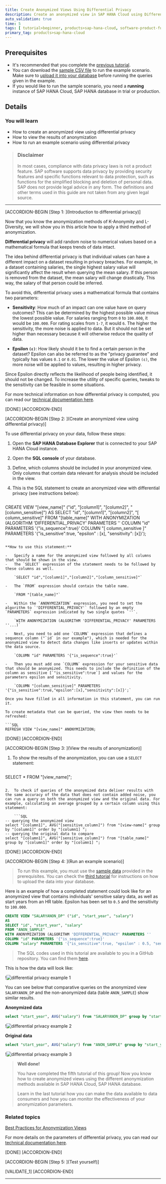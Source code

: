 ```yaml
---
title: Create Anonymized Views Using Differential Privacy
description: Create an anonymized view in SAP HANA Cloud using Differential Privacy to protect sensitive information.
auto_validation: true
time: 5
tags: [ tutorial>beginner, products>sap-hana-cloud, software-product-function>sap-hana-cloud\,-sap-hana-database]
primary_tag: products>sap-hana-cloud
---
```


## Prerequisites
- It's recommended that you complete the [previous tutorial](hana-cloud-data-anonymization-4).
- You can download the [sample CSV file](https://github.com/SAP-samples/hana-cloud-learning/raw/main/Group:%20Data%20Anonymization%20in%20SAP%20HANA%20Cloud/DataAnonymization_SampleData.zip) to run the example scenario. Make sure to [upload it into your database](hana-cloud-mission-trial-5) before running the queries given in the example.
- If you would like to run the sample scenario, you need a **running** instance of SAP HANA Cloud, SAP HANA database in trial or production.


## Details
### You will learn
- How to create an anonymized view using differential privacy
- How to view the results of anonymization
- How to run an example scenario using differential privacy


> ### **Disclaimer**
>
> In most cases, compliance with data privacy laws is not a product feature. SAP software supports data privacy by providing security features and specific functions relevant to data protection, such as functions for the simplified blocking and deletion of personal data. SAP does not provide legal advice in any form. The definitions and other terms used in this guide are not taken from any given legal source.

---

[ACCORDION-BEGIN [Step 1: ](Introduction to differential privacy)]

Now that you know the anonymization methods of K-Anonymity and L-Diversity, we will show you in this article how to apply a third method of anonymization.

**Differential privacy** will add random noise to numerical values based on a mathematical formula that keeps trends of data intact.

The idea behind differential privacy is that individual values can have a different impact on a dataset resulting in privacy breaches. For example, in a dataset containing salaries, the single highest salary value will significantly affect the result when querying the mean salary. If this person is removed from the dataset, the mean salary will change drastically. This way, the salary of that person could be inferred.

To avoid this, differential privacy uses a mathematical formula that contains two parameters:

-	**Sensitivity**: How much of an impact can one value have on query outcomes? This can be determined by the highest possible value minus the lowest possible value. For salaries ranging from `0` to `100.000`, it would be `100.000`. For rating scales from `1-7`, it would `6`. The higher the sensitivity, the more noise is applied to data. But it should not be set higher than necessary because it will otherwise reduce the quality of data.

-	**Epsilon `(ε)`**: How likely should it be to find a certain person in the dataset? Epsilon can also be referred to as the "privacy guarantee" and typically has values `0.1` or `0.01`. The lower the value of Epsilon `(ε)`, the more noise will be applied to values, resulting in higher privacy.

Since Epsilon directly reflects the likelihood of people being identified, it should not be changed. To increase the utility of specific queries, tweaks to the sensitivity can be feasible in some situations.

For more technical information on how differential privacy is computed, you can read our [technical documentation here](https://help.sap.com/viewer/1d2f0ecc83b34dbf9aa5d08a48be2377/LATEST/en-US/ace3f36bad754cc9bbfe2bf473fccf2f.html).



[DONE]
[ACCORDION-END]

[ACCORDION-BEGIN [Step 2: ](Create an anonymized view using differential privacy)]

To use differential privacy on your data, follow these steps:

1.	Open the **SAP HANA Database Explorer** that is connected to your SAP HANA Cloud instance.

2.	Open the **SQL console** of your database.

3.	Define, which columns should be included in your anonymized view. Only columns that contain data relevant for analysis should be included in the view.

4.	This is the SQL statement to create an anonymized view with differential privacy (see instructions below):
    ```SQL
CREATE VIEW "[view_name]" ("id", "[column1]", "[column2]", "[column_sensitive]")
AS
SELECT "id", "[column1]", "[column2]", "[ column_sensitive]"
FROM "[table_name]"
WITH ANONYMIZATION (ALGORITHM 'DIFFERENTIAL_PRIVACY' PARAMETERS ''
COLUMN "id" PARAMETERS '{"is_sequence":true}'
COLUMN "[ column_sensitive ]" PARAMETERS '{"is_sensitive":true, "epsilon" : [x], "sensitivity": [x]}');
```

**How to use this statement:**

-	Specify a name for the anonymized view followed by all columns that should be shown in the view.
-	The `SELECT` expression of the statement needs to be followed by these columns as well.

    `SELECT "id","[column1]","[column2]","[column_sensitive]"`

-	The `FROM` expression should contain the table name.

    `FROM "[table_name]"`

-	Within the `ANONYMIZATION` expression, you need to set the algorithm to `'DIFFERENTIAL_PRIVACY'` followed by an empty `PARAMETERS` expression indicated by two single quotes `''`.

    `WITH ANONYMIZATION (ALGORITHM 'DIFFERENTIAL_PRIVACY' PARAMETERS ''...)`

-	Next, you need to add one `COLUMN` expression that defines a sequence column ("`id` in our example"), which is needed for the anonymized view to detect data changes like inserts or updates within the data source.

    `COLUMN "id" PARAMETERS '{"is_sequence":true}'`

-	Then you must add one `COLUMN` expression for your sensitive data that should be anonymized. This needs to include the definition of the column as sensitive [`"is_sensitive":true`] and values for the parameters epsilon and sensitivity.

    `COLUMN "[column_sensitive]" PARAMETERS '{"is_sensitive":true,"epsilon":[x],"sensitivity":[x]}';`

Once you have filled in all information in this statement, you can run it.

To create metadata that can be queried, the view then needs to be refreshed:

```SQL
REFRESH VIEW "[view_name]" ANONYMIZATION;
```

[DONE]
[ACCORDION-END]


[ACCORDION-BEGIN [Step 3: ](View the results of anonymization)]


1.	To show the results of the anonymization, you can use a `SELECT` statement:

    ```SQL
SELECT * FROM "[view_name]";
```

2.	To check if queries of the anonymized data deliver results with the same accuracy of the data that does not contain added noise, you can run a query on both the anonymized view and the original data. For example, calculating an average grouped by a certain column using this statement:

    ```SQL
-- querying the anonymized view
select "[column1]", AVG("[sensitive_column]") from "[view-name]" group by "[column1]" order by "[column1] ";
-- querying the original data to compare
select "[column1]", AVG("[sensitive_column]") from "[table_name]" group by "[column1]" order by "[column1] ";
```


[DONE]
[ACCORDION-END]

[ACCORDION-BEGIN [Step 4: ](Run an example scenario)]

> To run this example, you must use the [sample data](https://github.com/SAP-samples/hana-cloud-learning/raw/main/Group:%20Data%20Anonymization%20in%20SAP%20HANA%20Cloud/DataAnonymization_SampleData.zip) provided in the prerequisites. You can check the [third tutorial](hana-cloud-data-anonymization-4) for instructions on how to upload the data into your database.

Here is an example of how a completed statement could look like for an anonymized view that contains individuals' sensitive salary data, as well as start years from an HR table. Epsilon has been set to `0.5` and the sensitivity to `100.000`.

```SQL
CREATE VIEW "SALARYANON_DP" ("id", "start_year", "salary")
AS
SELECT "id", "start_year", "salary"
FROM "ANON_SAMPLE"
WITH ANONYMIZATION (ALGORITHM 'DIFFERENTIAL_PRIVACY' PARAMETERS ''
COLUMN "id" PARAMETERS '{"is_sequence":true}'
COLUMN "salary" PARAMETERS '{"is_sensitive":true, "epsilon" : 0.5, "sensitivity": 100000}');
```

> The SQL codes used in this tutorial are available to you in a GitHub repository. You can find them [here]( https://github.com/SAP-samples/hana-cloud-learning/blob/main/Group:%20Data%20Anonymization%20in%20SAP%20HANA%20Cloud/Tutorial%205_Create%20Anonymized%20Views%20using%20Differential%20Privacy.sql).

This is how the data will look like:

!![differential privacy example 1](ss-01-differential-privacy-example1.png)

You can see below that comparative queries on the anonymized view `SALARYANON_DP` and the non-anonymized data (table `ANON_SAMPLE`) show similar results.

**Anonymized data**

```SQL
select "start_year", AVG("salary") from "SALARYANON_DP" group by "start_year" order by "start_year";
```

!![differential privacy example 2](ss-02-differential-privacy-example2.png)

**Original data**

```SQL
select "start_year", AVG("salary") from "ANON_SAMPLE" group by "start_year" order by "start_year";
```

!![differential privacy example 3](ss-03-differential-privacy-example3.png)

> **Well done!**
>
> You have completed the fifth tutorial of this group! Now you know how to create anonymized views using the different anonymization methods available in SAP HANA Cloud, SAP HANA database.
>
> Learn in the last tutorial how you can make the data available to data consumers and how you can monitor the effectiveness of your anonymization parameters.

### Related topics

[Best Practices for Anonymization Views](https://help.sap.com/viewer/1d2f0ecc83b34dbf9aa5d08a48be2377/LATEST/en-US/3d0ed0d29ebc4c76a097e14170cccaf7.html)

For more details on the parameters of differential privacy, you can read our [technical documentation here](https://help.sap.com/viewer/1d2f0ecc83b34dbf9aa5d08a48be2377/LATEST/en-US/e60292d12f9d4c38a30486b452d5ae04.html).




[DONE]
[ACCORDION-END]

[ACCORDION-BEGIN [Step 5: ](Test yourself)]



[VALIDATE_1]
[ACCORDION-END]

---
